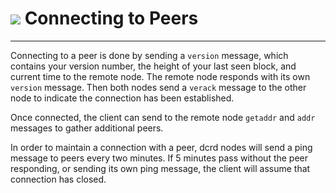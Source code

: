 # <img class="dcr-icon" src="/img/dcr-icons/AtoB.svg" /> Connecting to Peers

---

Connecting to a peer is done by sending a `version` message, which
contains your version number, the height of your last seen block,
and current time to the remote node.
The remote node responds with its own `version` message.
Then both nodes send a `verack` message to the other node to indicate
the connection has been established.

Once connected, the client can send to the remote node `getaddr` and `addr`
messages to gather additional peers.

In order to maintain a connection with a peer, dcrd nodes will send a
ping message to peers every two minutes.
If 5 minutes pass without the peer responding, or sending its own ping
message, the client will assume that connection has closed.
